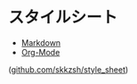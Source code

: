 <link href="http://skkzsh.github.com/style_sheet/markdown/markdown.css" rel="stylesheet" title="markdown"></link>

# スタイルシート

- [Markdown](./markdown/index.html)
- [Org-Mode](./org/index.html)

([github.com/skkzsh/style_sheet](https://github.com/skkzsh/style_sheet))
